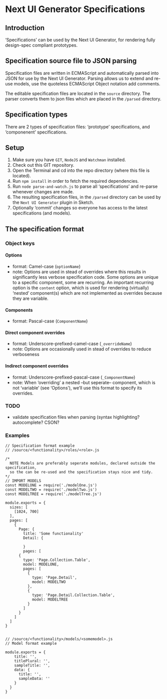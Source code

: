 # Next  UI Generator Specifications

## Introduction
‘Specifications’ can be used by the Next UI Generator, for rendering fully design-spec compliant prototypes.

## Specification source file to JSON parsing
Specification files are written in ECMAScript and automatically parsed into JSON for use by the Next UI Generator. Parsing allows us to extend and re-use models, use the quoteless ECMAScript Object notation add comments.

The editable specification files are located in the `source` directory. The parser converts them to json files which are placed in the `/parsed` directory.

## Specification types
There are 2 types of specification files: ‘prototype’ specifications, and ‘componenent’ specifications.

## Setup
1. Make sure you have `GIT`, `NodeJS` and `Watchman` installed.
2. Check out this GIT repository.
3. Open the Terminal and cd into the repo directory (where this file is located).
4. Run `npm install` in order to fetch the required dependencies.
5. Run `node parse-and-watch.js` to parse all ‘specifications’ and re-parse whenever changes are made.
6. The resulting specification files, in the `/parsed` directory can be used by the `Next UI Generator` plugin in Sketch.
7. Optionally ‘commit’ changes so everyone has access to the latest specifications (and models).

## The specification format

### Object keys
#### Options
- format: Camel-case (`optionName`)
- note: Options are used in stead of overrides where this results in significantly less verbose specification code. Some options are unique to a specific component, some are recurring. An important recurring option is the `content` option, which is used for rendering (virtually) ‘nested’ component(s) which are not implemented as overrides because they are variable.
#### Components
- format: Pascal-case (`ComponentName`)
#### Direct component overrides
- format: Underscore-prefixed-camel-case (`_overrideName`)
- note: Options are occasionally used in stead of overrides to reduce verboseness
#### Indirect component overrides
- format: Underscore-prefixed-pascal-case (`_ComponentName`)
- note: When ‘overriding’ a nested –but seperate– component, which is not ‘variable’ (see ‘Options’), we’ll use this format to specify its overrides.

### TODO
- validate specification files when parsing (syntax highlighting? autocomplete? CSON?

### Examples
```
// Specification format example
// /source/<functionality>/roles/<role>.js

/*
  NOTE Models are preferably seperate modules, declared outside the specification,
  so the can be re-used and the specification stays nice and tidy.
*/
// IMPORT MODELS
const MODELONE = require('./modelOne.js')
const MODELTWO = require('./modelTwo.js')
const MODELTREE = require('./modelTree.js')

module.exports = {
  sizes: [
    [1024, 700]
  ],
  pages: [
    {
      Page: {
        title: 'Some functionality'
        Detail: {

        }
        pages: [
      {
        type: 'Page.Collection.Table',
        model: MODELONE,
        pages: [
          {
            type: 'Page.Detail',
            model: MODELTWO
          },
          {
            type: 'Page.Detail.Collection.Table',
            model: MODELTREE
          }
        ]
      }
    ]
  ]
}
```
```

```
```
// /source/<functionality>/models/<somemodel>.js
// Model format example

module.exports = {
    title: '',
    titlePlural: '',
    sampleTitle: '',
    data: {
      title: '',
      sampleData: ''
    }
  }
}
```
